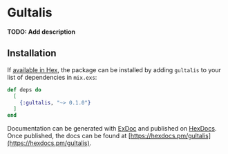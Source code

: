 # Gultalis

**TODO: Add description**

## Installation

If [available in Hex](https://hex.pm/docs/publish), the package can be installed
by adding `gultalis` to your list of dependencies in `mix.exs`:

```elixir
def deps do
  [
    {:gultalis, "~> 0.1.0"}
  ]
end
```

Documentation can be generated with [ExDoc](https://github.com/elixir-lang/ex_doc)
and published on [HexDocs](https://hexdocs.pm). Once published, the docs can
be found at [https://hexdocs.pm/gultalis](https://hexdocs.pm/gultalis).

